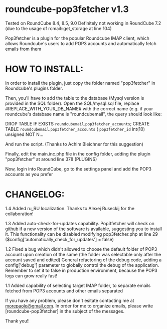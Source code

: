 roundcube-pop3fetcher v1.3
==========================

Tested on RoundCube 8.4, 8.5, 9.0
Definitely not working in RoundCube 7.2 (due to the usage of rcmail::get_storage at line 104)

Pop3fetcher is a plugin for the popular Roundcube IMAP client, which allows Roundcube's users to add POP3 accounts and automatically fetch emails from them

HOW TO INSTALL:
===============

In order to install the plugin, just copy the folder named "pop3fetcher" in Roundcube's plugins folder.

Then, you'll have to add the table to the database (Mysql version is provided in the SQL folder). Open the SQL/mysql.sql file, replace #REPLACE_WITH_YOUR_DB_NAME# 
with the correct name (e.g. if your roundcube's database name is "roundcubemail", the query should look like:

DROP TABLE IF EXISTS `roundcubemail`.`pop3fetcher_accounts`;
CREATE TABLE  `roundcubemail`.`pop3fetcher_accounts` (
  `pop3fetcher_id` int(10) unsigned NOT N...
  
And run the script. (Thanks to Achim Bleichner for this suggestion)

Finally, edit the main.inc.php file in the config folder, adding the plugin "pop3fetcher" at around line 378 (PLUGINS)

Now, login into RoundCube, go to the settings panel and add the POP3 accounts as you prefer 

CHANGELOG:
==========

1.4
Added ru_RU localization. Thanks to Alexej Ruseckij for the collaboration!

1.3
Added auto-check-for-updates capability. Pop3fetcher will check on github if a new version of the software is available, suggesting you to install it.
This functionality can be disabled modifying pop3fetcher.php at line 29 ($config['automatically_check_for_updates'] = false)

1.2
Fixed a bug which didn't allowed to choose the default folder of POP3 account upon creation of the same (the folder was selectable only after the account saved and edited)
General refactoring of the debug code, adding a config['debug'] parameter to globally control the debug of the application. Remember to set it to false in production environment, because the POP3 logs can grow really fast!

1.1
Added capability of selecting target IMAP folder, to separate emails fetched from POP3 accounts and other emails separated



If you have any problem, please don't esitate contacting me at morepaolo@gmail.com. In order for me to organize emails, please write [roundcube-pop3fetcher] in the subject of the messages.

Thank you!!